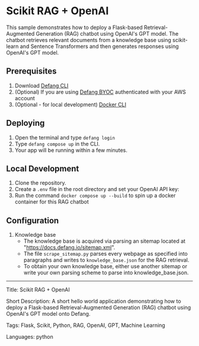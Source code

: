 # Scikit RAG + OpenAI

This sample demonstrates how to deploy a Flask-based Retrieval-Augmented Generation (RAG) chatbot using OpenAI's GPT model. The chatbot retrieves relevant documents from a knowledge base using scikit-learn and Sentence Transformers and then generates responses using OpenAI's GPT model.

## Prerequisites

1. Download [Defang CLI](https://github.com/DefangLabs/defang)
2. (Optional) If you are using [Defang BYOC](https://docs.aws.amazon.com/cli/latest/userguide/cli-chap-configure.html) authenticated with your AWS account
3. (Optional - for local development) [Docker CLI](https://docs.docker.com/engine/install/)

## Deploying

1. Open the terminal and type `defang login`
2. Type `defang compose up` in the CLI.
3. Your app will be running within a few minutes.

## Local Development

1. Clone the repository.
2. Create a `.env` file in the root directory and set your OpenAI API key:
3. Run the command `docker compose up --build` to spin up a docker container for this RAG chatbot

## Configuration

1. Knowledge base
   - The knowledge base is acquired via parsing an sitemap located at "https://docs.defang.io/sitemap.xml".
   - The file `scrape_sitemap.py` parses every webpage as specified into paragraphs and writes to `knowledge_base.json` for the RAG retrieval.
   - To obtain your own knowledge base, either use another sitemap or write your own parsing scheme to parse into knowledge_base.json.

---

Title: Scikit RAG + OpenAI

Short Description: A short hello world application demonstrating how to deploy a Flask-based Retrieval-Augmented Generation (RAG) chatbot using OpenAI's GPT model onto Defang.

Tags: Flask, Scikit, Python, RAG, OpenAI, GPT, Machine Learning

Languages: python
